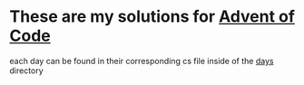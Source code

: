 # These are my solutions for [Advent of Code](https://adventofcode.com/2023)

each day can be found in their corresponding cs file inside of the [days](https://github.com/Reebix/AdventOfCode/tree/master/AdventOfCode/days) directory
